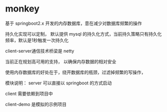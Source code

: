 # monkey
基于 springboot2.x 开发的内存数据库，意在减少对数据库频繁的操作

持久化实现可以定制， 默认提供 mysql 的持久化方式，当前持久策略只有持久化频率，默认是1秒触发一次持久化

client-server通信技术桥梁是 netty

当前正在规划高可用的支持， 以确保内存数据的相对安全

使用内存数据库的好处在于，绕开数据库的瓶颈，过滤掉频繁的写操作，

模块说明：
server 可以直接以 springboot 的方式启动

client 需要依赖到项目中

client-demo 是模拟的示例项目
